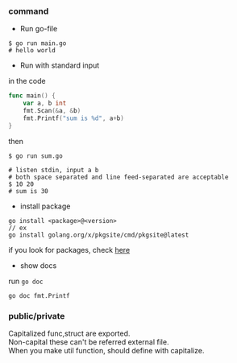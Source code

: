 

### command 

- Run go-file
```shell
$ go run main.go
# hello world
```

- Run with standard input

in the code  
```go
func main() {
    var a, b int
    fmt.Scan(&a, &b)
    fmt.Printf("sum is %d", a+b)
}
```

then  

```shell
$ go run sum.go

# listen stdin, input a b
# both space separated and line feed-separated are acceptable  
$ 10 20 
# sum is 30
```

- install package

```
go install <package>@<version>
// ex 
go install golang.org/x/pkgsite/cmd/pkgsite@latest

```
if you look for packages, check [here](https://pkg.go.dev/)


- show docs

run `go doc`
```
go doc fmt.Printf
```

### public/private

Capitalized func,struct are exported.  
Non-capital these can't be referred external file.  
When you make util function, should define with capitalize.  
